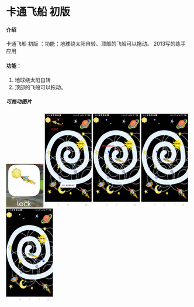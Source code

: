 # 卡通飞船 初版

#### 介绍
卡通飞船 初版 ：功能：地球绕太阳自转、顶部的飞般可以拖动。
2013写的练手应用



#### 功能：

1.  地球绕太阳自转
2.  顶部的飞般可以拖动。



##### 可拖动图片

<img src="README.assets/1.jpg" alt="1" style="zoom: 100%;" />

<img src="README.assets/2.jpg" alt="2" style="zoom:25%;" />



<img src="README.assets/3.jpg" alt="3" style="zoom:25%;" />



<img src="README.assets/4.jpg" alt="4" style="zoom:25%;" />

<img src="README.assets/5.jpg" alt="5" style="zoom:25%;" />









